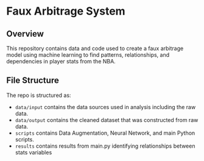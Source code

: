 # Faux Arbitrage System
## Overview

This repository contains data and code used to create a faux arbitrage model using machine learning to find patterns, relationships, and dependencies in player stats from the NBA. 

## File Structure

The repo is structured as:

-   `data/input` contains the data sources used in analysis including the raw data.
-   `data/output` contains the cleaned dataset that was constructed from raw data.
-   `scripts` contains Data Augmentation, Neural Network, and main Python scripts.
-   `results` contains results from main.py identifying relationships between stats variables
